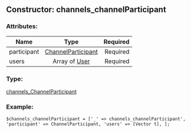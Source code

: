 ## Constructor: channels\_channelParticipant  

### Attributes:

| Name     |    Type       | Required |
|----------|:-------------:|---------:|
|participant|[ChannelParticipant](../types/ChannelParticipant.md) | Required|
|users|Array of [User](../types/User.md) | Required|
### Type: 

[channels\_ChannelParticipant](../types/channels_ChannelParticipant.md)
### Example:

```
$channels_channelParticipant = ['_' => channels_channelParticipant', 'participant' => ChannelParticipant, 'users' => [Vector t], ];
```